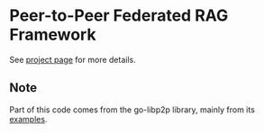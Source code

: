# Peer-to-Peer Federated RAG Framework

See [project page](https://hackathon.cloudfest.com/project/peer-to-peer-federated-rag-framework/) for more details.

## Note

Part of this code comes from the go-libp2p library, mainly from
its [examples](https://github.com/libp2p/go-libp2p/tree/master/examples/chat-with-rendezvous).